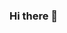 ### Hi there 👋

<!--
**ae19ae-qa/ae19ae-qa** is a ✨ _special_ ✨ repository because its `README.md` (this file) appears on your GitHub profile.

<picture>
  <source media="(prefers-color-scheme: dark)" srcset="https://ae19ae-qa-images.githubusercontent.com/">
  <source media="(prefers-color-scheme: light)" srcset="https://user-images.githubusercontent.com/25423296/163456779-a8556205-d0a5-45e2-ac17-42d089e3c3f8.png">
  <img alt="Shows an illustrated sun in light mode and a moon with stars in dark mode." src="https://user-images.githubusercontent.com/25423296/163456779-a8556205-d0a5-45e2-ac17-42d089e3c3f8.png">
</picture>
